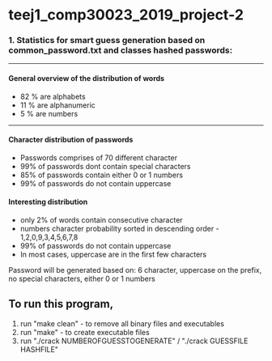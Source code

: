 # teej1_comp30023_2019_project-2


### 1. Statistics for smart guess generation based on common_password.txt and classes hashed passwords:

--------------

#### General overview of the distribution of words
* 82 % are alphabets 
* 11 % are alphanumeric
* 5 % are numbers
--------------

#### Character distribution of passwords
* Passwords comprises of 70 different character
* 99% of passwords dont contain special characters
* 85% of passwords contain either 0 or 1 numbers
* 99% of passwords do not contain uppercase


#### Interesting distribution
* only 2% of words contain consecutive character
* numbers character probability sorted in descending order - 1,2,0,9,3,4,5,6,7,8
* 99% of passwords do not contain uppercase
* In most cases, uppercase are in the first few characters


Password will be generated based on:
6 character, uppercase on the prefix, no special characters, either 0 or 1 numbers


## To run this program, 


1.  run "make clean" - to remove all binary files and executables
2.  run "make" - to create executable files
3.  run "./crack NUMBEROFGUESSTOGENERATE" / "./crack GUESSFILE HASHFILE"
